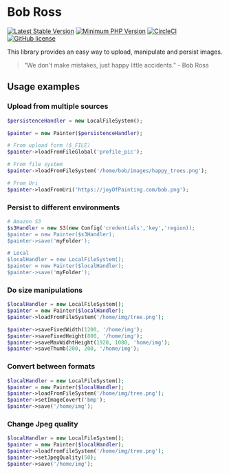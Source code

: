 # Bob Ross

[![Latest Stable Version](https://img.shields.io/packagist/v/magroski/bob-ross.svg?style=flat)](https://packagist.org/packages/magroski/bob-ross)
[![Minimum PHP Version](https://img.shields.io/badge/php-%3E%3D%207.1-8892BF.svg?style=flat)](https://php.net/)
[![CircleCI](https://circleci.com/gh/magroski/bob-ross.svg?style=shield)](https://circleci.com/gh/magroski/bob-ross)
[![GitHub license](https://img.shields.io/badge/license-MIT-blue.svg?style=flat)](https://github.com/magroski/bob-ross/blob/master/LICENSE)

This library provides an easy way to upload, manipulate and persist images.

> “We don't make mistakes, just happy little accidents.” - Bob Ross

## Usage examples

### Upload from multiple sources
```php
$persistenceHandler = new LocalFileSystem();

$painter = new Painter($persistenceHandler);

# From upload form ($_FILE)
$painter->loadFromFileGlobal('profile_pic');

# From file system
$painter->loadFromFileSystem('/home/bob/images/happy_trees.png');

# From Uri
$painter->loadFromUri('https://joyOfPainting.com/bob.png');
```

### Persist to different environments
```php
# Amazon S3
$s3Handler = new S3(new Config('credentials','key','region));
$painter = new Painter($s3Handler);
$painter->save('myFolder');

# Local
$localHandler = new LocalFileSystem();
$painter = new Painter($localHandler);
$painter->save('myFolder');
```

### Do size manipulations
```php
$localHandler = new LocalFileSystem();
$painter = new Painter($localHandler);
$painter->loadFromFileSystem('/home/img/tree.png');

$painter->saveFixedWidth(1200, '/home/img');
$painter->saveFixedHeight(800, '/home/img');
$painter->saveMaxWidhtHeight(1920, 1080, 'home/img');
$painter->saveThumb(200, 200, '/home/img');
```

### Convert between formats
```php
$localHandler = new LocalFileSystem();
$painter = new Painter($localHandler);
$painter->loadFromFileSystem('/home/img/tree.png');
$painter->setImageCovert('bmp');
$painter->save('/home/img');
```

### Change Jpeg quality
```php
$localHandler = new LocalFileSystem();
$painter = new Painter($localHandler);
$painter->loadFromFileSystem('/home/img/tree.png');
$painter->setJpegQuality(50);
$painter->save('/home/img');
```
